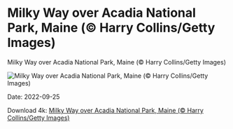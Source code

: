 # Milky Way over Acadia National Park, Maine (© Harry Collins/Getty Images)

Milky Way over Acadia National Park, Maine (© Harry Collins/Getty Images)

![Milky Way over Acadia National Park, Maine (© Harry Collins/Getty Images)](https://bing.com/th?id=OHR.DarkSkyAcadia_EN-US6966527964_UHD.jpg&w=1024&h=576)

Date: 2022-09-25

Download 4k: [Milky Way over Acadia National Park, Maine (© Harry Collins/Getty Images)](https://bing.com/th?id=OHR.DarkSkyAcadia_EN-US6966527964_UHD.jpg)

